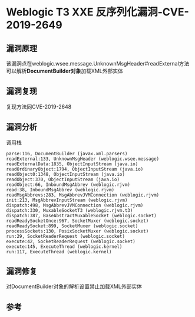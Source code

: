 # Weblogic T3 XXE 反序列化漏洞-CVE-2019-2649

## 漏洞原理

该漏洞点在weblogic.wsee.message.UnknownMsgHeader#readExternal方法可以解析**DocumentBuilder对象**加载XML外部实体

## 漏洞复现

复现方法同CVE-2019-2648

## 漏洞分析

调用栈

```
parse:116, DocumentBuilder (javax.xml.parsers)
readExternal:133, UnknownMsgHeader (weblogic.wsee.message)
readExternalData:1835, ObjectInputStream (java.io)
readOrdinaryObject:1794, ObjectInputStream (java.io)
readObject0:1348, ObjectInputStream (java.io)
readObject:370, ObjectInputStream (java.io)
readObject:66, InboundMsgAbbrev (weblogic.rjvm)
read:38, InboundMsgAbbrev (weblogic.rjvm)
readMsgAbbrevs:283, MsgAbbrevJVMConnection (weblogic.rjvm)
init:213, MsgAbbrevInputStream (weblogic.rjvm)
dispatch:498, MsgAbbrevJVMConnection (weblogic.rjvm)
dispatch:330, MuxableSocketT3 (weblogic.rjvm.t3)
dispatch:387, BaseAbstractMuxableSocket (weblogic.socket)
readReadySocketOnce:967, SocketMuxer (weblogic.socket)
readReadySocket:899, SocketMuxer (weblogic.socket)
processSockets:130, PosixSocketMuxer (weblogic.socket)
run:29, SocketReaderRequest (weblogic.socket)
execute:42, SocketReaderRequest (weblogic.socket)
execute:145, ExecuteThread (weblogic.kernel)
run:117, ExecuteThread (weblogic.kernel)
```

## 漏洞修复

对DocumentBuilder对象的解析设置禁止加载XML外部实体

## 参考

